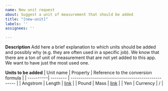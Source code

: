 ```yaml
---
name: New unit request
about: Suggest a unit of measurement that should be added
title: "[new-unit]"
labels: ''
assignees: ''

---
```


**Description**
Add here a brief explanation to which units should be added and possibly why (e.g. they are often used in a specific job). We know that there are a ton of unit of measurement that are not yet added to this app. We want to have just the most used one.

**Units to be added**
| Unit name | Property | Reference to the conversion formula                |
| ----------| -------- | -------------------------------------------------- |
| Angstrom  | Length   | [link](https://en.wikipedia.org/wiki/Angstrom)     |
| Pound     | Mass     | [link](https://en.wikipedia.org/wiki/Pound_(mass)) |
| Yen       | Currency | /                                                  |